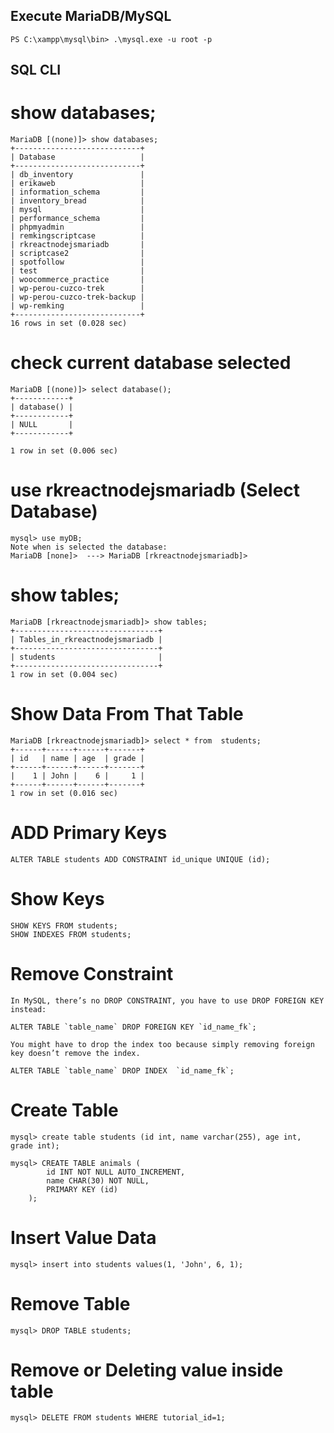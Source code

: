 ## Execute MariaDB/MySQL
    PS C:\xampp\mysql\bin> .\mysql.exe -u root -p

## SQL CLI

#  show databases;

    MariaDB [(none)]> show databases;
    +----------------------------+
    | Database                   |
    +----------------------------+
    | db_inventory               |
    | erikaweb                   |
    | information_schema         |
    | inventory_bread            |
    | mysql                      |
    | performance_schema         |
    | phpmyadmin                 |
    | remkingscriptcase          |
    | rkreactnodejsmariadb       |
    | scriptcase2                |
    | spotfollow                 |
    | test                       |
    | woocommerce_practice       |
    | wp-perou-cuzco-trek        |
    | wp-perou-cuzco-trek-backup |
    | wp-remking                 |
    +----------------------------+
    16 rows in set (0.028 sec)

# check current database selected

    MariaDB [(none)]> select database();
    +------------+
    | database() |
    +------------+
    | NULL       |
    +------------+

    1 row in set (0.006 sec)

#  use rkreactnodejsmariadb  (Select Database)
    mysql> use myDB;
    Note when is selected the database: 
    MariaDB [none]>  ---> MariaDB [rkreactnodejsmariadb]>

#  show tables;

    MariaDB [rkreactnodejsmariadb]> show tables;
    +--------------------------------+
    | Tables_in_rkreactnodejsmariadb |
    +--------------------------------+
    | students                       |
    +--------------------------------+
    1 row in set (0.004 sec)

# Show Data From That Table

    MariaDB [rkreactnodejsmariadb]> select * from  students; 
    +------+------+------+-------+
    | id   | name | age  | grade |
    +------+------+------+-------+
    |    1 | John |    6 |     1 |
    +------+------+------+-------+
    1 row in set (0.016 sec)

# ADD Primary Keys

    ALTER TABLE students ADD CONSTRAINT id_unique UNIQUE (id);

# Show Keys

    SHOW KEYS FROM students;
    SHOW INDEXES FROM students;

# Remove Constraint

    In MySQL, there’s no DROP CONSTRAINT, you have to use DROP FOREIGN KEY instead:

    ALTER TABLE `table_name` DROP FOREIGN KEY `id_name_fk`;

    You might have to drop the index too because simply removing foreign key doesn’t remove the index.

    ALTER TABLE `table_name` DROP INDEX  `id_name_fk`;

# Create Table
    mysql> create table students (id int, name varchar(255), age int, grade int);

    mysql> CREATE TABLE animals (
            id INT NOT NULL AUTO_INCREMENT,
            name CHAR(30) NOT NULL,
            PRIMARY KEY (id)
        );

# Insert Value Data
    mysql> insert into students values(1, 'John', 6, 1);

# Remove Table

    mysql> DROP TABLE students;

# Remove or Deleting value inside table
    mysql> DELETE FROM students WHERE tutorial_id=1;    
